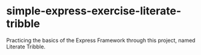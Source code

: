 # simple-express-exercise-literate-tribble
Practicing the basics of the Express Framework through this project, named Literate Tribble.
